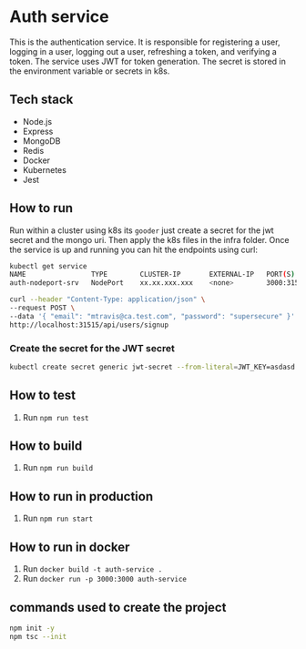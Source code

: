 # Auth service
This is the authentication service. It is responsible for registering a user, logging in a user, logging out a user, refreshing a token, and verifying a token. The service uses JWT for token generation. The secret is stored in the environment variable or secrets in k8s.

## Tech stack
- Node.js
- Express
- MongoDB
- Redis
- Docker
- Kubernetes
- Jest

## How to run
Run within a cluster using k8s its `gooder` just create a secret for the jwt secret and the mongo uri. Then apply the k8s files in the infra folder. Once the service is up and running you can hit the endpoints using curl:

```bash
kubectl get service
NAME                TYPE        CLUSTER-IP       EXTERNAL-IP   PORT(S)          AGE
auth-nodeport-srv   NodePort    xx.xx.xxx.xxx    <none>        3000:31515/TCP   62m
```

```bash
curl --header "Content-Type: application/json" \
--request POST \
--data '{ "email": "mtravis@ca.test.com", "password": "supersecure" }' \
http://localhost:31515/api/users/signup
```

### Create the secret for the JWT secret
```bash
kubectl create secret generic jwt-secret --from-literal=JWT_KEY=asdasd
```

## How to test
1. Run `npm run test`

## How to build
1. Run `npm run build`

## How to run in production
1. Run `npm run start`

## How to run in docker
1. Run `docker build -t auth-service .`
2. Run `docker run -p 3000:3000 auth-service`

## commands used to create the project
```bash
npm init -y
npm tsc --init
```